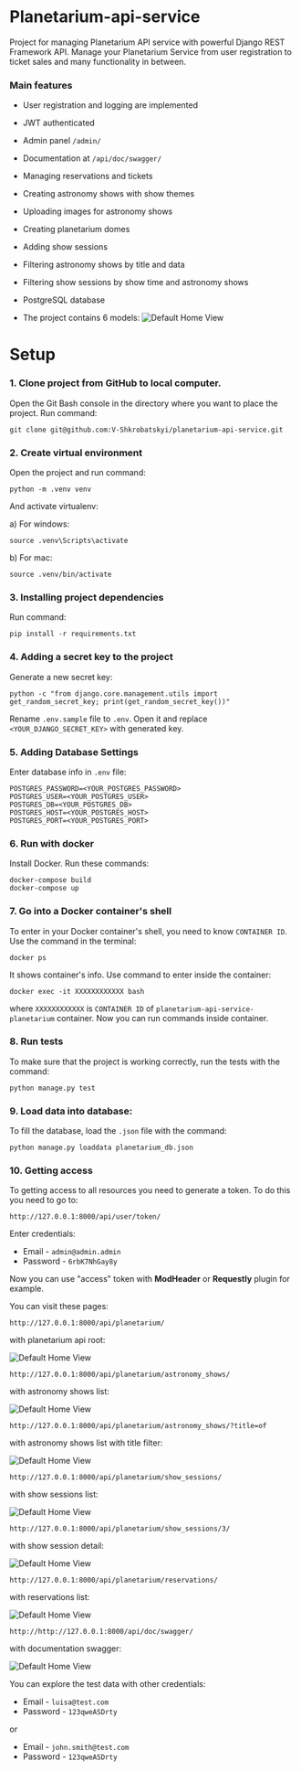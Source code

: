 # Planetarium-api-service
Project for managing Planetarium API service with powerful Django REST Framework API. Manage your Planetarium Service from user registration to ticket sales and many functionality in between.

### Main features

* User registration and logging are implemented

* JWT authenticated

* Admin panel `/admin/`

* Documentation at `/api/doc/swagger/`

* Managing reservations and tickets

* Creating astronomy shows with show themes

* Uploading images for astronomy shows

* Creating planetarium domes

* Adding show sessions

* Filtering astronomy shows by title and data

* Filtering show sessions by show time and astronomy shows

* PostgreSQL database

* The project contains 6 models:
![Default Home View](demo_screenshots/db_structure.png "DB structure")

# Setup

### 1. Clone project from GitHub to local computer.

Open the Git Bash console in the directory where you want to place the project. Run command:

    git clone git@github.com:V-Shkrobatskyi/planetarium-api-service.git

### 2. Create virtual environment

Open the project and run command:

    python -m .venv venv

And activate virtualenv:

a) For windows:

    source .venv\Scripts\activate

b) For mac:

    source .venv/bin/activate
      

### 3. Installing project dependencies

Run command:

    pip install -r requirements.txt

### 4. Adding a secret key to the project

Generate a new secret key:

    python -c "from django.core.management.utils import get_random_secret_key; print(get_random_secret_key())"

Rename `.env.sample` file to `.env`. Open it and replace `<YOUR_DJANGO_SECRET_KEY>` with generated key.

### 5. Adding Database Settings

Enter database info in `.env` file:

    POSTGRES_PASSWORD=<YOUR_POSTGRES_PASSWORD>
    POSTGRES_USER=<YOUR_POSTGRES_USER>
    POSTGRES_DB=<YOUR_POSTGRES_DB>
    POSTGRES_HOST=<YOUR_POSTGRES_HOST>
    POSTGRES_PORT=<YOUR_POSTGRES_PORT>

### 6. Run with docker

Install Docker. Run these commands:

    docker-compose build
    docker-compose up

### 7. Go into a Docker container's shell

To enter in your Docker container's shell, you need to know `CONTAINER ID`.
Use the command in the terminal:

    docker ps

It shows container's info. Use command to enter inside the container:

    docker exec -it XXXXXXXXXXXX bash

where `XXXXXXXXXXXX` is `CONTAINER ID` of `planetarium-api-service-planetarium` container.
Now you can run commands inside container.

### 8. Run tests

To make sure that the project is working correctly, run the tests with the command:

    python manage.py test 

### 9. Load data into database:

To fill the database, load the `.json` file with the command:

    python manage.py loaddata planetarium_db.json

### 10. Getting access

To getting access to all resources you need to generate a token. To do this you need to go to:

    http://127.0.0.1:8000/api/user/token/

Enter credentials:
* Email - `admin@admin.admin`
* Password - `6rbK7NhGay8y`

Now you can use "access" token with **ModHeader** or **Requestly** plugin for example.

You can visit these pages:

    http://127.0.0.1:8000/api/planetarium/
with planetarium api root:

![Default Home View](demo_screenshots/planetarium_api_overview.PNG "planetarium api root")

    http://127.0.0.1:8000/api/planetarium/astronomy_shows/
with astronomy shows list:

![Default Home View](demo_screenshots/astronomy_show_list.PNG "astronomy shows list")

    http://127.0.0.1:8000/api/planetarium/astronomy_shows/?title=of
with astronomy shows list with title filter:

![Default Home View](demo_screenshots/astronomy_show_list_with_filter.PNG "astronomy shows list with title filter")

    http://127.0.0.1:8000/api/planetarium/show_sessions/
with show sessions list:

![Default Home View](demo_screenshots/show_session_list.PNG "show sessions list")

    http://127.0.0.1:8000/api/planetarium/show_sessions/3/
with show session detail:

![Default Home View](demo_screenshots/show_session_detail.PNG "show session detail")

    http://127.0.0.1:8000/api/planetarium/reservations/
with reservations list:

![Default Home View](demo_screenshots/reservation_list.PNG "reservations list")

    http://http://127.0.0.1:8000/api/doc/swagger/
with documentation swagger:

![Default Home View](demo_screenshots/documentation_swagger.PNG "documentation swagger")

You can explore the test data with other credentials:

* Email - `luisa@test.com`
* Password - `123qweASDrty`

or

* Email - `john.smith@test.com`
*  Password - `123qweASDrty`
